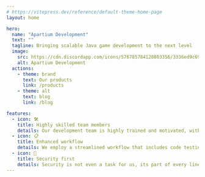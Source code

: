 ```yaml
---
# https://vitepress.dev/reference/default-theme-home-page
layout: home

hero:
  name: "Apartium Development"
  text: ""
  tagline: Bringing scalable Java game development to the next level
  image:
    src: https://cdn.discordapp.com/icons/576785784120803356/3336ed9c69c9dd3a726a6ffeaa702607.png?size=2048
    alt: Apartium Development
  actions:
    - theme: brand
      text: Our products
      link: /products
    - theme: alt
      text: blog
      link: /blog

features:
  - icon: 🛠️    
    title: Highly skilled team members
    details: Our development team is highly trained and motivated, with each time member having their own area of expertise. 
  - icon: 📋
    title: Enhanced workflow
    details: We employ a streamlined workflow that includes code testing, ci/cd pipelines, documentation and more. We are always looking for ways to improve our workflow with the latest word in the industry.
  - icon: 🚩
    title: Security first
    details: Security is not even a task for us, its part of every line of code we write. Where relevant our products boast extensive security measures to ensure your players are safe.
---
```

<script setup>
import {
  VPTeamPage,
  VPTeamPageTitle,
  VPTeamMembers
} from 'vitepress/theme';

const member = [
  {
    avatar: 'https://www.github.com/liorsl.png',
    name: 'Lior Slakman',
    title: 'Maintainer',
    links: [
      { icon: 'github', link: 'https://github.com/liorsl' },
      { icon: 'discord', link: 'https://discord.com/users/331785139656851457' },
      { icon: 'linkedin', link: 'https://www.linkedin.com/in/lior-slakman-3076a2219/' }
    ]
  },
  {
    avatar: 'https://www.github.com/ofirtim.png',
    name: 'Ofir Hoffman',
    title: 'Senior Contributor',
    links: [
      { icon: 'github', link: 'https://github.com/ofirtim' },
      { icon: 'discord', link: 'https://discord.com/users/201095264021250048' },
      { icon: 'linkedin', link: 'https://www.linkedin.com/in/ofir-hoffman-503518221/' }
    ]
  },
  {
    avatar: 'https://www.github.com/justnotro.png',
    name: 'Eilon Hafzadi',
    title: 'Contributor',
    links: [
      { icon: 'github', link: 'https://github.com/justnotro' },
      { icon: 'discord', link: 'https://discord.com/users/333628700321120257' }
    ]
  },
  {
    avatar: 'https://www.github.com/IdanKoblik.png',
    name: 'Idan Koblik',
    title: 'Contributor',
    links: [
      { icon: 'github', link: 'https://github.com/IdanKoblik' },
      { icon: 'discord', link: 'https://discord.com/users/429212281914785793' },
      { icon: 'linkedin', link: 'https://www.linkedin.com/in/idan-k/' }
    ]
  },
  {
    avatar: 'https://www.github.com/ikfir.png',
    name: 'Kfir Botnik',
    title: 'Senior Contributor',
    links: [
      { icon: 'github', link: 'https://github.com/ikfir' },
      { icon: 'discord', link: 'https://discord.com/users/248460319117017088' },
      { icon: 'linkedin', link: 'https://www.linkedin.com/in/kfir-botnik/' }
    ]
  }
]
</script>


<style>

.VPTeamMembers > div {
    grid-template-columns: repeat(auto-fit, minmax(204px, 1fr)) !important;
}

.image-bg > img {
    border-radius: 30px !important;
}

</style>

<center>
    <VPTeamPageTitle>
        <template #title>Our Team</template>
        <template #lead>The people that makes our projects possible</template>
    </VPTeamPageTitle>
    <VPTeamPageSection>
          <VPTeamMembers
            size="small" :members="member"
          />
    </VPTeamPageSection>
</center>
